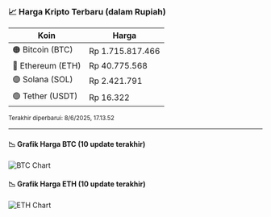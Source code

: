 

<!-- HARGA_KRIPTO -->
### 📈 Harga Kripto Terbaru (dalam Rupiah)

| Koin     | Harga         |
|----------|---------------|
| 🟠 Bitcoin (BTC)   | Rp 1.715.817.466 |
| 🔵 Ethereum (ETH)  | Rp 40.775.568 |
| 🟣 Solana (SOL)    | Rp 2.421.791 |
| 🟢 Tether (USDT)   | Rp 16.322 |

<sub>Terakhir diperbarui: 8/6/2025, 17.13.52</sub>

---

#### 📉 Grafik Harga BTC (10 update terakhir)
![BTC Chart](https://quickchart.io/chart?c=%7B%22type%22%3A%22line%22%2C%22data%22%3A%7B%22labels%22%3A%5B%2207%3A35%3A42%22%2C%2207%3A46%3A43%22%2C%2207%3A57%3A36%22%2C%2208%3A31%3A18%22%2C%2208%3A48%3A41%22%2C%2208%3A59%3A30%22%2C%2209%3A26%3A16%22%2C%2209%3A41%3A18%22%2C%2209%3A52%3A23%22%2C%2210%3A13%3A52%22%5D%2C%22datasets%22%3A%5B%7B%22label%22%3A%22Bitcoin%22%2C%22data%22%3A%5B1721562525%2C1721128567%2C1720920646%2C1720577680%2C1720954655%2C1720978738%2C1719162578%2C1718535743%2C1717780240%2C1715817466%5D%2C%22fill%22%3Afalse%2C%22borderColor%22%3A%22blue%22%2C%22tension%22%3A0.1%7D%5D%7D%7D)

#### 📉 Grafik Harga ETH (10 update terakhir)
![ETH Chart](https://quickchart.io/chart?c=%7B%22type%22%3A%22line%22%2C%22data%22%3A%7B%22labels%22%3A%5B%2207%3A35%3A42%22%2C%2207%3A46%3A43%22%2C%2207%3A57%3A36%22%2C%2208%3A31%3A18%22%2C%2208%3A48%3A41%22%2C%2208%3A59%3A30%22%2C%2209%3A26%3A16%22%2C%2209%3A41%3A18%22%2C%2209%3A52%3A23%22%2C%2210%3A13%3A52%22%5D%2C%22datasets%22%3A%5B%7B%22label%22%3A%22Ethereum%22%2C%22data%22%3A%5B41039784%2C41032561%2C41027240%2C41083535%2C41069617%2C41090161%2C41006308%2C40855591%2C40834485%2C40775568%5D%2C%22fill%22%3Afalse%2C%22borderColor%22%3A%22blue%22%2C%22tension%22%3A0.1%7D%5D%7D%7D)

<!-- /HARGA_KRIPTO -->